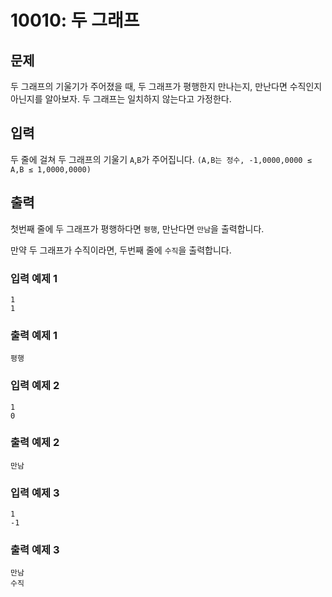 # 10010: 두 그래프

## 문제

두 그래프의 기울기가 주어졌을 때, 두 그래프가 평행한지 만나는지, 만난다면 수직인지 아닌지를 알아보자. 두 그래프는 일치하지 않는다고 가정한다.

## 입력
두 줄에 걸쳐 두 그래프의 기울기 `A`,`B`가 주어집니다. `(A,B는 정수, -1,0000,0000 ≤ A,B ≤ 1,0000,0000)`

## 출력
첫번째 줄에 두 그래프가 평행하다면 `평행`, 만난다면 `만남`을 출력합니다.

만약 두 그래프가 수직이라면, 두번째 줄에 `수직`을 출력합니다.

### 입력 예제 1
```
1
1
```

### 출력 예제 1
```
평행
```

### 입력 예제 2
```
1
0
```

### 출력 예제 2
```
만남
```

### 입력 예제 3
```
1
-1
```

### 출력 예제 3
```
만남
수직
```
